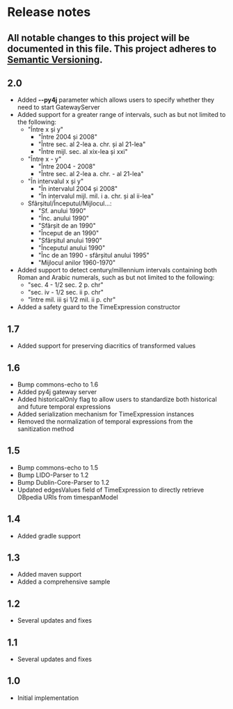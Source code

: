# Release notes
All notable changes to this project will be documented in this file.
This project adheres to [Semantic Versioning](http://semver.org/).
---

## 2.0
- Added <b>--py4j</b> parameter which allows users to specify whether they need to start GatewayServer
- Added support for a greater range of intervals, such as but not limited to the following:
  - "Între x și y"
    - "Între 2004 și 2008"
    - "Între sec. al 2-lea a. chr. și al 21-lea"
    - "Între mijl. sec. al xix-lea și xxi"
  - "Între x - y"
    - "Între 2004 - 2008"
    - "Între sec. al 2-lea a. chr. - al 21-lea"
  - "În intervalul x și y"
    - "În intervalul 2004 și 2008"
    - "În intervalul mijl. mil. i a. chr. și al ii-lea"
  - Sfârșitul/Începutul/Mijlocul...:
    - "Sf. anului 1990"
    - "Înc. anului 1990"
    - "Sfârșit de an 1990"
    - "Început de an 1990"
    - "Sfârșitul anului 1990"
    - "Începutul anului 1990"
    - "Înc de an 1990 - sfârșitul anului 1995"
    - "Mijlocul anilor 1960-1970"
- Added support to detect century/millennium intervals containing both Roman and Arabic numerals, such as but not limited to the following:
  - "sec. 4 - 1/2 sec. 2 p. chr"
  - "sec. iv - 1/2 sec. ii p. chr"
  - "între mil. iii şi 1/2 mil. ii p. chr"
- Added a safety guard to the TimeExpression constructor

## 1.7
- Added support for preserving diacritics of transformed values

## 1.6
- Bump commons-echo to 1.6
- Added py4j gateway server
- Added historicalOnly flag to allow users to standardize both historical and future temporal expressions
- Added serialization mechanism for TimeExpression instances
- Removed the normalization of temporal expressions from the sanitization method

## 1.5
- Bump commons-echo to 1.5
- Bump LIDO-Parser to 1.2
- Bump Dublin-Core-Parser to 1.2
- Updated edgesValues field of TimeExpression to directly retrieve DBpedia URIs from timespanModel

## 1.4
- Added gradle support

## 1.3
- Added maven support
- Added a comprehensive sample

## 1.2
- Several updates and fixes

## 1.1
- Several updates and fixes

## 1.0
- Initial implementation
